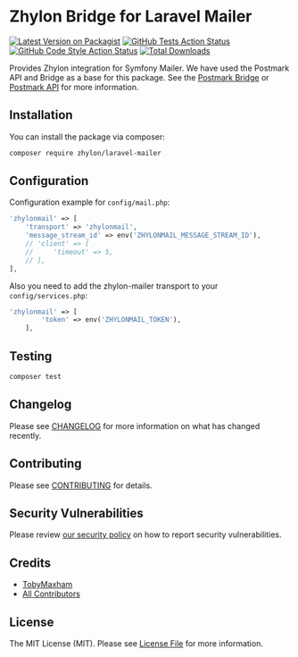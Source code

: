 # Zhylon Bridge for Laravel Mailer

[![Latest Version on Packagist](https://img.shields.io/packagist/v/zhylon/laravel-mailer.svg?style=flat-square)](https://packagist.org/packages/zhylon/laravel-mailer)
[![GitHub Tests Action Status](https://img.shields.io/github/actions/workflow/status/zhylon/laravel-mailer/run-tests.yml?branch=main&label=tests&style=flat-square)](https://github.com/zhylon/laravel-mailer/actions?query=workflow%3Arun-tests+branch%3Amain)
[![GitHub Code Style Action Status](https://img.shields.io/github/actions/workflow/status/zhylon/laravel-mailer/fix-php-code-style-issues.yml?branch=main&label=code%20style&style=flat-square)](https://github.com/zhylon/laravel-mailer/actions?query=workflow%3A"Fix+PHP+code+style+issues"+branch%3Amain)
[![Total Downloads](https://img.shields.io/packagist/dt/zhylon/laravel-mailer.svg?style=flat-square)](https://packagist.org/packages/zhylon/laravel-mailer)

Provides Zhylon integration for Symfony Mailer.
We have used the Postmark API and Bridge as a base for this package.
See the [Postmark Bridge](https://github.com/symfony/postmark-mailer) or [Postmark API](https://postmarkapp.com/developer/api/overview) for more information.

## Installation

You can install the package via composer:

```bash
composer require zhylon/laravel-mailer
```

## Configuration

Configuration example for `config/mail.php`:

```php
'zhylonmail' => [
    'transport' => 'zhylonmail',
    'message_stream_id' => env('ZHYLONMAIL_MESSAGE_STREAM_ID'),
    // 'client' => [
    //     'timeout' => 5,
    // ],
],
```

Also you need to add the zhylon-mailer transport to your `config/services.php`:

```php
'zhylonmail' => [
        'token' => env('ZHYLONMAIL_TOKEN'),
    ],
```

## Testing

```bash
composer test
```

## Changelog

Please see [CHANGELOG](CHANGELOG.md) for more information on what has changed recently.

## Contributing

Please see [CONTRIBUTING](CONTRIBUTING.md) for details.

## Security Vulnerabilities

Please review [our security policy](../../security/policy) on how to report security vulnerabilities.

## Credits

- [TobyMaxham](https://github.com/TobyMaxham)
- [All Contributors](../../contributors)

## License

The MIT License (MIT). Please see [License File](LICENSE.md) for more information.

